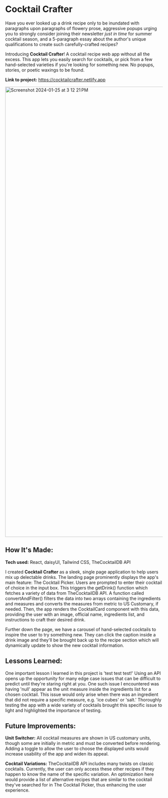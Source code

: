 # Cocktail Crafter
Have you ever looked up a drink recipe only to be inundated with paragraphs upon paragraphs of flowery prose, aggressive popups urging you to strongly consider joining their newsletter _just in time_ for summer cocktail season, and a 5-paragraph essay about the author's unique qualifications to create such carefully-crafted recipes? 

Introducing **Cocktail Crafter**! A cocktail recipe web app without all the excess. This app lets you easily search for cocktails, or pick from a few hand-selected varieties if you're looking for something new. No popups, stories, or poetic waxings to be found.

**Link to project:** https://cocktailcrafter.netlify.app


<img width="1440" alt="Screenshot 2024-01-25 at 3 12 21 PM" src="https://github.com/ccchrissss/cocktail-crafter/blob/main/src/assets/pr-images/cocktail-crafter-50percent-landing-page.png">



## How It's Made:

**Tech used:** React, daisyUI, Tailwind CSS, TheCocktailDB API

I created **Cocktail Crafter** as a sleek, single page application to help users mix up delectable drinks. The landing page prominently displays the app's main feature: The Cocktail Picker. Users are prompted to enter their cocktail of choice in the input box. This triggers the getDrink() function which fetches a variety of data from TheCocktailDB API. A function called convertAndFilter() filters the data into two arrays containing the ingredients and measures and converts the measures from metric to US Customary, if needed. Then, the app renders the CocktailCard component with this data, providing the user with an image, official name, ingredients list, and instructions to craft their desired drink. 

Further down the page, we have a carousel of hand-selected cocktails to inspire the user to try something new. They can click the caption inside a drink image and they'll be brought back up to the recipe section which will dynamically update to show the new cocktail information.


## Lessons Learned:

One important lesson I learned in this project is 'test test test!' Using an API opens up the opportunity for many edge case issues that can be difficult to predict until they're staring right at you. One such issue I encountered was having 'null' appear as the unit measure inside the ingredients list for a chosen cocktail. This issue would only arise when there was an ingredient that did not require a specific measure, e.g. 'ice cubes' or 'salt.' Thoroughly testing the app with a wide variety of cocktails brought this specific issue to light and highlighted the importance of testing. 

## Future Improvements:

**Unit Switcher:** All cocktail measures are shown in US customary units, though some are initially in metric and must be converted before rendering. Adding a toggle to allow the user to choose the displayed units would increase usability of the app and widen its appeal.

**Cocktail Variations:** TheCocktailDB API includes many twists on classic cocktails. Currently, the user can only access these other recipes if they happen to know the name of the specific variation. An optimization here would provide a list of alternative recipes that are similar to the cocktail they've searched for in The Cocktail Picker, thus enhancing the user experience. 

